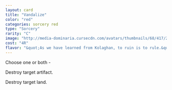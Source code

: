 ```yaml
---
layout: card
title: "Vandalize"
color: "red"
categories: sorcery red
type: "Sorcery"
rarity: "C"
image: "http://media-dominaria.cursecdn.com/avatars/thumbnails/68/417/200/283/635618481994067939.png"
cost: "4R"
flavor: "&quot;As we have learned from Kolaghan, to ruin is to rule.&quot; - Shensu, Kolaghan Rider"
---
```


Choose one or both -

Destroy target artifact.

Destroy target land.
